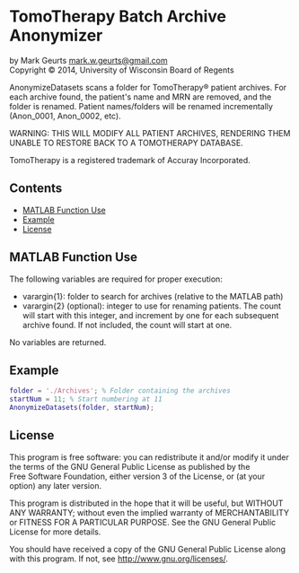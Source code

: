 TomoTherapy Batch Archive Anonymizer
===========

by Mark Geurts <mark.w.geurts@gmail.com>
<br>Copyright &copy; 2014, University of Wisconsin Board of Regents

AnonymizeDatasets scans a folder for TomoTherapy&reg; patient archives. For each archive found, the patient's name and MRN are removed, and the folder is renamed.  Patient names/folders will be renamed incrementally (Anon_0001, Anon_0002, etc).

WARNING: THIS WILL MODIFY ALL PATIENT ARCHIVES, RENDERING THEM UNABLE TO RESTORE BACK TO A TOMOTHERAPY DATABASE.

TomoTherapy is a registered trademark of Accuray Incorporated.

## Contents

* [MATLAB Function Use](README.md#matlab-function-use)
* [Example](README.md#example)
* [License](README.md#license)

## MATLAB Function Use

The following variables are required for proper execution: 

* varargin{1}: folder to search for archives (relative to the MATLAB path)
*  varargin{2} (optional): integer to use for renaming patients.  The count will start with this integer, and increment by one for each subsequent archive found.  If not included, the count will start at one.

No variables are returned.

## Example

```matlab
folder = './Archives'; % Folder containing the archives
startNum = 11; % Start numbering at 11
AnonymizeDatasets(folder, startNum);
```

## License

This program is free software: you can redistribute it and/or modify it 
under the terms of the GNU General Public License as published by the  
Free Software Foundation, either version 3 of the License, or (at your 
option) any later version.

This program is distributed in the hope that it will be useful, but 
WITHOUT ANY WARRANTY; without even the implied warranty of 
MERCHANTABILITY or FITNESS FOR A PARTICULAR PURPOSE. See the GNU General 
Public License for more details.

You should have received a copy of the GNU General Public License along 
with this program. If not, see http://www.gnu.org/licenses/.
